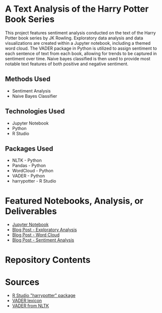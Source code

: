 # A Text Analysis of the Harry Potter Book Series
This project features sentiment analysis conducted on the text of the Harry Potter book series by JK Rowling. Exploratory data analysis and data visualizations are created within a Jupyter notebook, including a themed word cloud. The VADER package in Python is utilized to assign sentiment to each sentence of text from each book, allowing for trends to be captured in sentiment over time. Naive bayes classified is then used to provide most notable text features of both positive and negative sentiment.

## Methods Used
* Sentiment Analysis
* Naive Bayes Classifier

## Technologies Used
* Jupyter Notebook
* Python
* R Studio

## Packages Used
* NLTK - Python
* Pandas - Python
* WordCloud - Python
* VADER - Python
* harrypotter - R Studio

# Featured Notebooks, Analysis, or Deliverables
* [Jupyter Notebook](https://github.com/ErikaJacobs/Harry-Potter-Text-Mining/blob/master/HP_Text_Mining.ipynb)
* [Blog Post - Exploratory Analysis](https://erikajacobs.netlify.com/post/speaking-parseltongue-to-python/)
* [Blog Post - Word Cloud](https://erikajacobs.netlify.com/post/harry-potter-and-the-learning-of-wordcloud/)
* [Blog Post - Sentiment Analysis](https://erikajacobs.netlify.com/post/mood-harry-potter/)

# Repository Contents


# Sources
* [R Studio "harrypotter" package](https://github.com/bradleyboehmke/harrypotter)
* [VADER lexicon](https://www.kaggle.com/nltkdata/vader-lexicon)
* [VADER from NLTK](https://www.nltk.org/api/nltk.sentiment.html)

